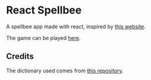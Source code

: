 # React Spellbee

A spellbee app made with react, inspired by [this website](https://spellbee.org).

The game can be played [here](https://demarbre1u.github.io/react-spellbee/).

## Credits

The dictionary used comes from [this repository](https://github.com/abourtnik/tusmo-bot).
